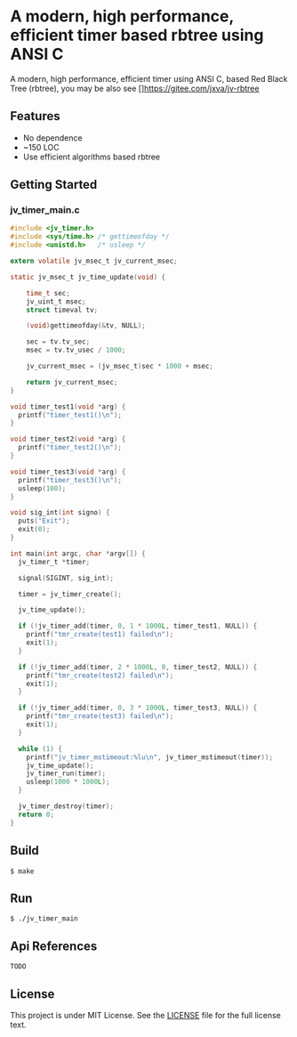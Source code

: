 # A modern, high performance, efficient timer based rbtree using ANSI C

A modern, high performance, efficient timer using ANSI C, based Red Black Tree (rbtree), you may be also see []https://gitee.com/jxva/jv-rbtree

## Features

- No dependence
- ~150 LOC
- Use efficient algorithms based rbtree

## Getting Started

### jv_timer_main.c

```c
#include <jv_timer.h>
#include <sys/time.h> /* gettimeofday */
#include <unistd.h>   /* usleep */

extern volatile jv_msec_t jv_current_msec;

static jv_msec_t jv_time_update(void) {

    time_t sec;
    jv_uint_t msec;
    struct timeval tv;

    (void)gettimeofday(&tv, NULL);

    sec = tv.tv_sec;
    msec = tv.tv_usec / 1000;

    jv_current_msec = (jv_msec_t)sec * 1000 + msec;

    return jv_current_msec;
}

void timer_test1(void *arg) {
  printf("timer_test1()\n");
}

void timer_test2(void *arg) {
  printf("timer_test2()\n");
}

void timer_test3(void *arg) {
  printf("timer_test3()\n");
  usleep(100);
}

void sig_int(int signo) {
  puts("Exit");
  exit(0);
}

int main(int argc, char *argv[]) {
  jv_timer_t *timer;

  signal(SIGINT, sig_int);

  timer = jv_timer_create();

  jv_time_update();

  if (!jv_timer_add(timer, 0, 1 * 1000L, timer_test1, NULL)) {
    printf("tmr_create(test1) failed\n");
    exit(1);
  }

  if (!jv_timer_add(timer, 2 * 1000L, 0, timer_test2, NULL)) {
    printf("tmr_create(test2) failed\n");
    exit(1);
  }

  if (!jv_timer_add(timer, 0, 3 * 1000L, timer_test3, NULL)) {
    printf("tmr_create(test3) failed\n");
    exit(1);
  }

  while (1) {
    printf("jv_timer_mstimeout:%lu\n", jv_timer_mstimeout(timer));
    jv_time_update();
    jv_timer_run(timer);
    usleep(1000 * 1000L);
  }

  jv_timer_destroy(timer);
  return 0;
}
```

## Build

    $ make

## Run

    $ ./jv_timer_main

## Api References

  `TODO`

## License

This project is under MIT License. See the [LICENSE](LICENSE) file for the full license text.

